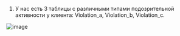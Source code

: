 1. У нас есть 3 таблицы с различными типами подозрительной активности у клиента: Violation_a, Violation_b, Violation_c.
   
![image](https://github.com/user-attachments/assets/78db8b71-6550-44f3-b798-e95a0a0ec2d5)
